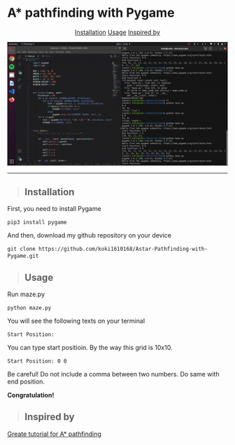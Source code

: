 # A* pathfinding with Pygame

<p align="center">
<a href="#installation">Installation</a>
<a href="#usage">Usage</a>
<a href="#inspired-by">Inspired by</a>
</p>

![A* Pathfinding](./video.gif)

***
<a name="install"></a>
>## Installation

First, you need to install Pygame
```
pip3 install pygame
```
And then, download my github repository on your device
```
git clone https://github.com/koki1610168/Astar-Pathfinding-with-Pygame.git
```
<a name="usage"></a>
>## Usage
Run maze.py
```
python maze.py
```
You will see the following texts on your terminal
```
Start Position: 
```
You can type start positioin. By the way this grid is 10x10. 
```
Start Position: 0 0
```
Be careful! Do not include a comma between two numbers.
Do same with end position.

**Congratulation!**

<a name="inspired"></a>
>## Inspired by

[Greate tutorial for A* pathfinding](https://medium.com/@nicholas.w.swift/easy-a-star-pathfinding-7e6689c7f7b2)

